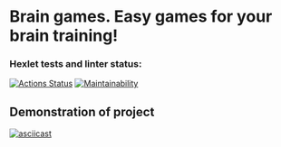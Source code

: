 # Brain games. Easy games for your brain training!
### Hexlet tests and linter status:
[![Actions Status](https://github.com/prusov-code/php-project-45/actions/workflows/hexlet-check.yml/badge.svg)](https://github.com/prusov-code/php-project-45/actions)
[![Maintainability](https://api.codeclimate.com/v1/badges/1b2afde1b74401c86dff/maintainability)](https://codeclimate.com/github/prusov-code/php-project-45/maintainability)  
## Demonstration of project
[![asciicast](https://asciinema.org/a/vWESLGAi8d2jwQ0ZOe9bE565J.svg)](https://asciinema.org/a/vWESLGAi8d2jwQ0ZOe9bE565J)  
